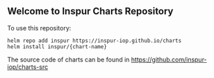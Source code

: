 ## Welcome to Inspur Charts Repository

To use this repository:
```
helm repo add inspur https://inspur-iop.github.io/charts
helm install inspur/{chart-name}
```

The source code of charts can be found in https://github.com/inspur-iop/charts-src

